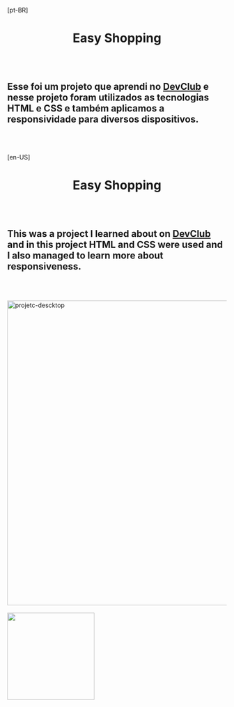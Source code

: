 [pt-BR]
<h1 align="center">
  Easy Shopping</h1>
<br>
<br>
<h2> Esse foi um projeto que aprendi no <a href="https://rodolfomori.com.br/devclub">DevClub</a> e nesse projeto foram utilizados as tecnologias HTML e CSS e também aplicamos a responsividade para diversos dispositivos. </h2>
<br>
<br>




[en-US]<h1 align="center">
  Easy Shopping</h1>
<br>
<br>
<h2> This was a project I learned about on <a href="https://rodolfomori.com.br/devclub">DevClub</a> and in this project HTML and CSS were used and I also managed to learn more about responsiveness. </h2>
<br>
<br>



<p float="left">

 <img src="https://github.com/lbastoss/projeto-figma-easy-shopping/blob/main/assets/desktop.png" alt="projetc-descktop" width="700"/>
<br>
<br>
 <img src="https://github.com/lbastoss/projeto-figma-easy-shopping/blob/main/assets/Shopping%20via%20Mobile%20-%20mobile.png" width="200" /> 
